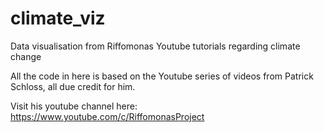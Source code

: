 # climate_viz
Data visualisation from Riffomonas Youtube tutorials regarding climate change

All the code in here is based on the Youtube series of videos from Patrick Schloss, all due credit for him. 

Visit his youtube channel here: https://www.youtube.com/c/RiffomonasProject
